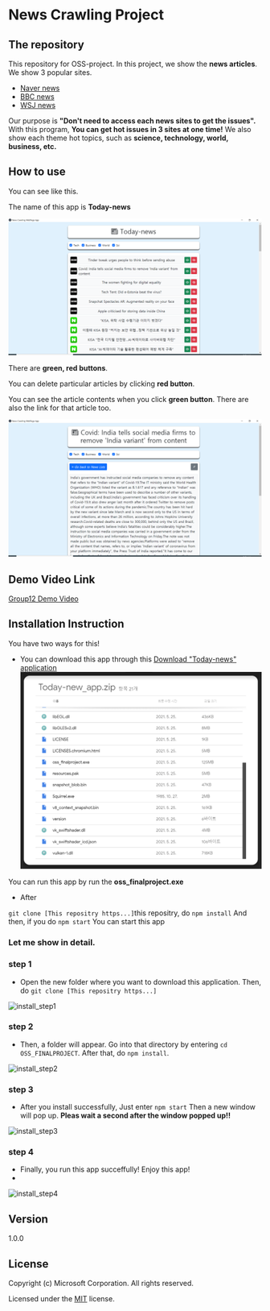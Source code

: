 # News Crawling Project

## The repository

This repository for OSS-project. In this project, we show the **news articles**. We show 3 popular sites.
* [Naver news](https://news.naver.com)
* [BBC news](https://www.bbc.com/news)
* [WSJ news](https://www.wsj.com/?gclid=Cj0KCQjw16KFBhCgARIsALB0g8JIY_jUFysTAgway0DZH_u1LvYb6Viz5_c5OAI2V7hvRkE8I5da0mMaApqIEALw_wcB&mod=acqsearch&gclsrc=aw.ds&ef_id=YCUQlwAAAE4SAFZV:20210523065056:s)

Our purpose is **"Don't need to access each news sites to get the issues".** With this program, **You can get hot issues in 3 sites at one time!**
We also show each theme hot topics, such as **science, technology, world, business, etc.**



## How to use
You can see like this.

The name of this app is **Today-news**

![main screen](images/main_screen.png)

There are **green, red buttons**.  

You can delete particular articles by clicking **red button**.

You can see the article contents when you click **green button**.
There are also the link for that article too.

![article screen](images/sub_screen.png)

## Demo Video Link
[Group12 Demo Video](https://youtu.be/TZlyC6lbsX4)

## Installation Instruction
You have two ways for this!

* You can download this app through this [Download "Today-news" application](https://drive.google.com/file/d/1mgjjtm5pwPxhAWdS9MZk5pOuOZa5dUGu/view?usp=sharing)
![down_from_link](images/down_from_link.png)

You can run this app by run the **oss_finalproject.exe**

* After 

```git clone [This repositry https...]```this repositry, do 
```npm install``` And then, if you do 
```npm start``` You can start this app

### Let me show in detail.

### step 1
* Open the new folder where you want to download this application.
Then, do ```git clone [This repositry https...]```

![install_step1](images/install_step1.png)

### step 2
* Then, a folder will appear. Go into that directory by entering ```cd OSS_FINALPROJECT```.
After that, do ```npm install```.

![install_step2](images/install_step2.png)

### step 3
* After you install successfully, Just enter ```npm start```
Then a new window will pop up. **Pleas wait a second after the window popped up!!**

![install_step3](images/install_step3.png)

### step 4
* Finally, you run this app succeffully! Enjoy this app!
* 
![install_step4](images/install_step4.png)


## Version
1.0.0

## License

Copyright (c) Microsoft Corporation. All rights reserved.

Licensed under the [MIT](LICENSE.txt) license.

